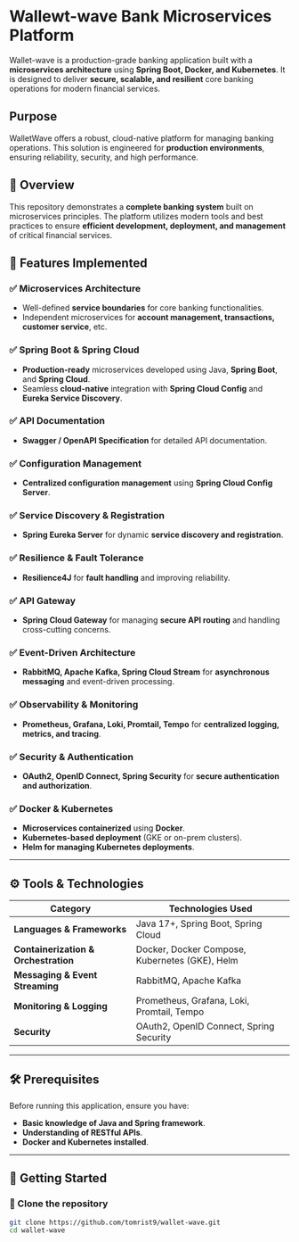 # Wallewt-wave Bank Microservices Platform

Wallet-wave is a production-grade banking application built with a **microservices architecture** using **Spring Boot, Docker, and Kubernetes**. It is designed to deliver **secure, scalable, and resilient** core banking operations for modern financial services.

##  Purpose

WalletWave offers a robust, cloud-native platform for managing banking operations. This solution is engineered for **production environments**, ensuring reliability, security, and high performance.

## 🔹 Overview

This repository demonstrates a **complete banking system** built on microservices principles. The platform utilizes modern tools and best practices to ensure **efficient development, deployment, and management** of critical financial services.

## 📌 Features Implemented

### ✅ Microservices Architecture
- Well-defined **service boundaries** for core banking functionalities.
- Independent microservices for **account management, transactions, customer service**, etc.

### ✅ Spring Boot & Spring Cloud
- **Production-ready** microservices developed using Java, **Spring Boot**, and **Spring Cloud**.
- Seamless **cloud-native** integration with **Spring Cloud Config** and **Eureka Service Discovery**.

### ✅ API Documentation
- **Swagger / OpenAPI Specification** for detailed API documentation.

### ✅ Configuration Management
- **Centralized configuration management** using **Spring Cloud Config Server**.

### ✅ Service Discovery & Registration
- **Spring Eureka Server** for dynamic **service discovery and registration**.

### ✅ Resilience & Fault Tolerance
- **Resilience4J** for **fault handling** and improving reliability.

### ✅ API Gateway
- **Spring Cloud Gateway** for managing **secure API routing** and handling cross-cutting concerns.

### ✅ Event-Driven Architecture
- **RabbitMQ, Apache Kafka, Spring Cloud Stream** for **asynchronous messaging** and event-driven processing.

### ✅ Observability & Monitoring
- **Prometheus, Grafana, Loki, Promtail, Tempo** for **centralized logging, metrics, and tracing**.

### ✅ Security & Authentication
- **OAuth2, OpenID Connect, Spring Security** for **secure authentication and authorization**.

### ✅ Docker & Kubernetes
- **Microservices containerized** using **Docker**.
- **Kubernetes-based deployment** (GKE or on-prem clusters).
- **Helm for managing Kubernetes deployments**.

---

## ⚙️ Tools & Technologies

| Category           | Technologies Used |
|-------------------|------------------|
| **Languages & Frameworks** | Java 17+, Spring Boot, Spring Cloud |
| **Containerization & Orchestration** | Docker, Docker Compose, Kubernetes (GKE), Helm |
| **Messaging & Event Streaming** | RabbitMQ, Apache Kafka |
| **Monitoring & Logging** | Prometheus, Grafana, Loki, Promtail, Tempo |
| **Security** | OAuth2, OpenID Connect, Spring Security |

---

## 🛠️ Prerequisites

Before running this application, ensure you have:

- **Basic knowledge of Java and Spring framework**.
- **Understanding of RESTful APIs**.
- **Docker and Kubernetes installed**.

---

## 🚀 Getting Started

### 🔹 Clone the repository
```bash
git clone https://github.com/tomrist9/wallet-wave.git
cd wallet-wave

